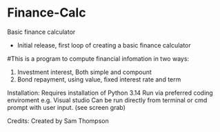 # Finance-Calc
Basic finance calculator
 - Initial release, first loop of creating a basic finance calculator 

#This is a program to compute financial infomation in two ways: 
1) Investment interest, Both simple and compount
2) Bond repayment, using value, fixed interest rate and term

Installation:
Requires installation of Python 3.14
Run via preferred coding enviroment e.g. Visual studio
Can be run directly from terminal or cmd prompt with user input. (see screen grab)

Credits:
Created by Sam Thompson
